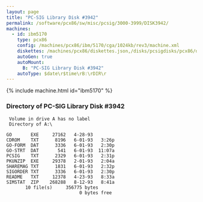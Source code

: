 ```yaml
---
layout: page
title: "PC-SIG Library Disk #3942"
permalink: /software/pcx86/sw/misc/pcsig/3000-3999/DISK3942/
machines:
  - id: ibm5170
    type: pcx86
    config: /machines/pcx86/ibm/5170/cga/1024kb/rev3/machine.xml
    diskettes: /machines/pcx86/diskettes.json,/disks/pcsigdisks/pcx86/diskettes.json
    autoGen: true
    autoMount:
      B: "PC-SIG Library Disk #3942"
    autoType: $date\r$time\rB:\rDIR\r
---
```


{% include machine.html id="ibm5170" %}

### Directory of PC-SIG Library Disk #3942

     Volume in drive A has no label
     Directory of A:\

    GO       EXE     27162   4-28-93
    CDROM    TXT      8196   6-01-93   3:26p
    GO-FORM  DAT      3336   6-01-93   2:30p
    GO-STRT  DAT       541   6-01-93  11:07a
    PCSIG    TXT      2329   6-01-93   2:31p
    PKUNZIP  EXE     29378   2-01-93   2:04a
    SHAREMAG TXT      1831   6-01-93   2:32p
    SIGORDER TXT      3336   6-01-93   2:30p
    README   TXT     12378   4-23-93   8:33a
    SIMSTAT  ZIP    268288   8-12-93   8:41a
           10 file(s)     356775 bytes
                               0 bytes free
